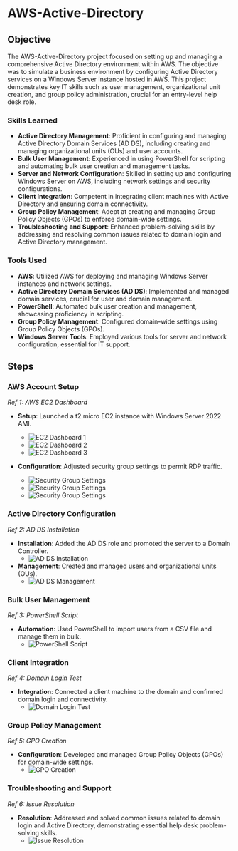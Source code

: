 # AWS-Active-Directory

## Objective
The AWS-Active-Directory project focused on setting up and managing a comprehensive Active Directory environment within AWS. The objective was to simulate a business environment by configuring Active Directory services on a Windows Server instance hosted in AWS. This project demonstrates key IT skills such as user management, organizational unit creation, and group policy administration, crucial for an entry-level help desk role.

### Skills Learned
- **Active Directory Management**: Proficient in configuring and managing Active Directory Domain Services (AD DS), including creating and managing organizational units (OUs) and user accounts.
- **Bulk User Management**: Experienced in using PowerShell for scripting and automating bulk user creation and management tasks.
- **Server and Network Configuration**: Skilled in setting up and configuring Windows Server on AWS, including network settings and security configurations.
- **Client Integration**: Competent in integrating client machines with Active Directory and ensuring domain connectivity.
- **Group Policy Management**: Adept at creating and managing Group Policy Objects (GPOs) to enforce domain-wide settings.
- **Troubleshooting and Support**: Enhanced problem-solving skills by addressing and resolving common issues related to domain login and Active Directory management.

### Tools Used
- **AWS**: Utilized AWS for deploying and managing Windows Server instances and network settings.
- **Active Directory Domain Services (AD DS)**: Implemented and managed domain services, crucial for user and domain management.
- **PowerShell**: Automated bulk user creation and management, showcasing proficiency in scripting.
- **Group Policy Management**: Configured domain-wide settings using Group Policy Objects (GPOs).
- **Windows Server Tools**: Employed various tools for server and network configuration, essential for IT support.

## Steps
### AWS Account Setup
*Ref 1: AWS EC2 Dashboard*

- **Setup**: Launched a t2.micro EC2 instance with Windows Server 2022 AMI.
  
  - ![EC2 Dashboard 1](https://i.imgur.com/xf8A6qM.png)
  - ![EC2 Dashboard 2](https://i.imgur.com/8uQHfis.png)
  - ![EC2 Dashboard 3](https://i.imgur.com/2WdlqmK.png)
    
- **Configuration**: Adjusted security group settings to permit RDP traffic.
  - ![Security Group Settings](https://i.imgur.com/ZuMI3vW.png)
  - ![Security Group Settings](https://i.imgur.com/zy8wNk9.png)
  - ![Security Group Settings](https://i.imgur.com/19vz12W.png)

### Active Directory Configuration
*Ref 2: AD DS Installation*

- **Installation**: Added the AD DS role and promoted the server to a Domain Controller.
  - ![AD DS Installation](link-to-image3.png)
- **Management**: Created and managed users and organizational units (OUs).
  - ![AD DS Management](link-to-image4.png)

### Bulk User Management
*Ref 3: PowerShell Script*

- **Automation**: Used PowerShell to import users from a CSV file and manage them in bulk.
  - ![PowerShell Script](link-to-image5.png)

### Client Integration
*Ref 4: Domain Login Test*

- **Integration**: Connected a client machine to the domain and confirmed domain login and connectivity.
  - ![Domain Login Test](link-to-image6.png)

### Group Policy Management
*Ref 5: GPO Creation*

- **Configuration**: Developed and managed Group Policy Objects (GPOs) for domain-wide settings.
  - ![GPO Creation](link-to-image7.png)

### Troubleshooting and Support
*Ref 6: Issue Resolution*

- **Resolution**: Addressed and solved common issues related to domain login and Active Directory, demonstrating essential help desk problem-solving skills.
  - ![Issue Resolution](link-to-image8.png)

